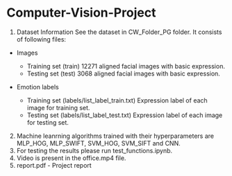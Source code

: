 # Computer-Vision-Project
1. Dataset Information
See the dataset in CW_Folder_PG folder. It consists of following files:
- Images
    - Training set (train)
       12271 aligned facial images with basic expression.
    - Testing set (test)
       3068 aligned facial images with basic expression.

- Emotion labels
    - Training set (labels/list_label_train.txt)
       Expression label of each image for training set.
    - Testing set (labels/list_label_test.txt)
       Expression label of each image for testing set.
       
 2. Machine leanrning algorithms trained with their hyperparameters are MLP_HOG, MLP_SWIFT, SVM_HOG, SVM_SIFT and CNN.
 3. For testing the results please run test_functions.ipynb.
 4. Video is present in the office.mp4 file.
 5. report.pdf - Project report
 
 

